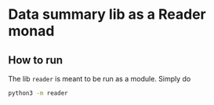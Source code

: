 # Data summary lib as a Reader monad

## How to run

The lib `reader` is meant to be run as a module. Simply do

```bash
python3 -m reader
```
